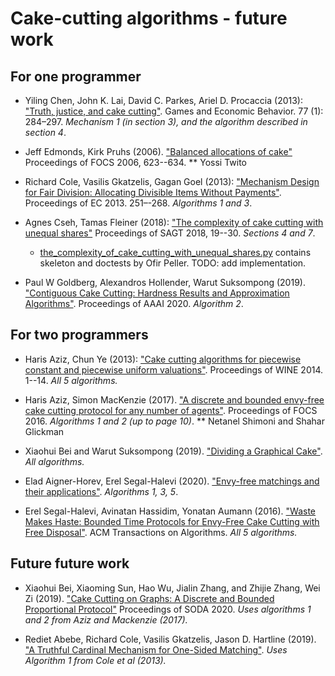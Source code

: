 # Cake-cutting algorithms - future work

## For one programmer

* Yiling Chen, John K. Lai, David C. Parkes, Ariel D. Procaccia (2013): 
["Truth, justice, and cake cutting"](http://procaccia.info/papers/justruth.geb.pdf). 
Games and Economic Behavior. 77 (1): 284–297. 
*Mechanism 1 (in section 3), and the algorithm described in section 4*.

* Jeff Edmonds, Kirk Pruhs (2006).
["Balanced allocations of cake"](http://people.cs.pitt.edu/~kirk/papers/focs2006.pdf)
Proceedings of FOCS 2006, 623--634.
  ** Yossi Twito

* Richard Cole, Vasilis Gkatzelis, Gagan Goel (2013):
["Mechanism Design for Fair Division: Allocating Divisible Items Without Payments"](https://arxiv.org/abs/1212.1522).
Proceedings of EC 2013. 251–-268.
*Algorithms 1 and 3*. 

* Agnes Cseh, Tamas Fleiner (2018):
["The complexity of cake cutting with unequal shares"](https://dl.acm.org/doi/abs/10.1145/3380742)
Proceedings of SAGT 2018, 19--30.
*Sections 4 and 7*.
   * [the_complexity_of_cake_cutting_with_unequal_shares.py](the_complexity_of_cake_cutting_with_unequal_shares.py) contains skeleton and doctests by Ofir Peller. TODO: add implementation.

* Paul W Goldberg, Alexandros Hollender, Warut Suksompong (2019).
["Contiguous Cake Cutting: Hardness Results and Approximation Algorithms"](https://arxiv.org/abs/1911.05416).
Proceedings of AAAI 2020.
*Algorithm 2*.


## For two programmers
  
* Haris Aziz, Chun Ye (2013):
["Cake cutting algorithms for piecewise constant and piecewise uniform valuations"](https://arxiv.org/abs/1307.2908). 
Proceedings of WINE 2014. 1--14.
*All 5 algorithms.*

* Haris Aziz, Simon MacKenzie (2017).
["A discrete and bounded envy-free cake cutting protocol for any number of agents"](https://arxiv.org/abs/1604.03655).
Proceedings of FOCS 2016. 
*Algorithms 1 and 2 (up to page 10)*.
 ** Netanel Shimoni and Shahar Glickman

* Xiaohui Bei and Warut Suksompong (2019).
["Dividing a Graphical Cake"](https://arxiv.org/abs/1910.14129).
*All algorithms.*

* Elad Aigner-Horev, Erel Segal-Halevi (2020).
["Envy-free matchings and their applications"](https://arxiv.org/abs/1901.09527).
*Algorithms 1, 3, 5*.

* Erel Segal-Halevi, Avinatan Hassidim, Yonatan Aumann (2016).
["Waste Makes Haste: Bounded Time Protocols for Envy-Free Cake Cutting with Free Disposal"](https://arxiv.org/abs/1511.02599).
ACM Transactions on Algorithms.
*All 5 algorithms.*


## Future future work

* Xiaohui Bei,  Xiaoming Sun,  Hao Wu,  Jialin Zhang, and Zhijie Zhang, Wei Zi (2019).
["Cake Cutting on Graphs: A Discrete and Bounded Proportional Protocol"](https://arxiv.org/abs/1907.05083)
Proceedings of SODA 2020.
*Uses algorithms 1 and 2 from Aziz and Mackenzie (2017).*

* Rediet Abebe, Richard Cole, Vasilis Gkatzelis, Jason D. Hartline (2019).
["A Truthful Cardinal Mechanism for One-Sided Matching"](https://arxiv.org/abs/1903.07797).
*Uses Algorithm 1 from Cole et al (2013).*

